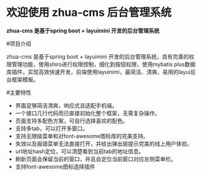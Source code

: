 # 欢迎使用 zhua-cms 后台管理系统

**zhua-cms 是基于spring boot + layuimini 开发的后台管理系统**

#项目介绍

zhua-cms 是基于spring boot + layuimini 开发的后台管理系统，具有完善的权限管理功能，使用shiro进行权限控制，细化到按钮权限，使用mybatis plus数据库插件，实现高效快速开发，前端使用layuinimi，最简洁、清爽、易用的layui后台框架模板。

#主要特性

- 界面足够简洁清爽，响应式且适配手机端。
- 一个接口几行代码而已直接初始化整个框架，无需复杂操作。
- 页面支持多配色方案，可自行选择喜欢的配色。
- 支持多tab，可以打开多窗口。
- 支持无限级菜单和对font-awesome图标库的完美支持。
- 失效以及报错菜单无法直接打开，并给出弹出层提示完美的线上用户体验。
- url地址hash定位，可以清楚看到当前tab的地址信息。
- 刷新页面会保留当前的窗口，并且会定位当前窗口对应左侧菜单栏。
- 支持font-awesome图标选择插件

